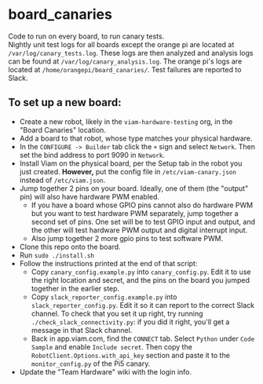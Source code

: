 # board_canaries
Code to run on every board, to run canary tests. <br />
Nightly unit test logs for all boards except the orange pi are located at `/var/log/canary_tests.log`. These logs are then analyzed and analysis logs can be found at `/var/log/canary_analysis.log`. The orange pi's logs are located at `/home/orangepi/board_canaries/`. Test failures are reported to Slack.

## To set up a new board:
- Create a new robot, likely in the `viam-hardware-testing` org, in the "Board Canaries" location.
- Add a board to that robot, whose type matches your physical hardware.
- In the `CONFIGURE -> Builder` tab click the `+` sign and select `Network`. Then set the bind address to port 9090 in `Network`.
- Install Viam on the physical board, per the Setup tab in the robot you just created. **However,** put the config file in `/etc/viam-canary.json` instead of `/etc/viam.json`.
- Jump together 2 pins on your board. Ideally, one of them (the "output" pin) will also have hardware PWM enabled.
  - If you have a board whose GPIO pins cannot also do hardware PWM but you want to test hardware PWM separately, jump together a second set of pins. One set will be to test GPIO input and output, and the other will test hardware PWM output and digital interrupt input.
  - Also jump together 2 more gpio pins to test software PWM.
- Clone this repo onto the board.
- Run `sudo ./install.sh`
- Follow the instructions printed at the end of that script:
  - Copy `canary_config.example.py` into `canary_config.py`. Edit it to use the right location and secret, and the pins on the board you jumped together in the earlier step.
  - Copy `slack_reporter_config.example.py` into `slack_reporter_config.py`. Edit it so it can report to the correct Slack channel. To check that you set it up right, try running `./check_slack_connectivity.py`: if you did it right, you'll get a message in that Slack channel.
  - Back in app.viam.com, find the `CONNECT` tab. Select `Python` under `Code Sample` and enable `Include secret`. Then copy the `RobotClient.Options.with_api_key` section and paste it to the `monitor_config.py` of the Pi5 canary.
- Update the "Team Hardware" wiki with the login info. 
